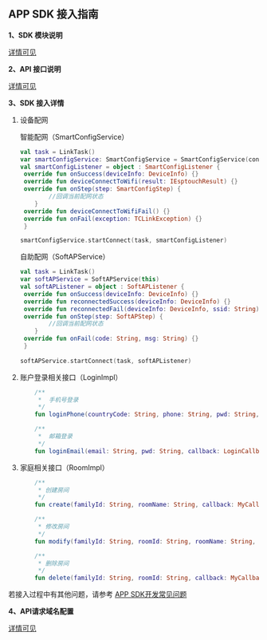 ## APP SDK 接入指南

**1、SDK 模块说明**

[详情可见](https://github.com/tencentyun/iot-link-ios/blob/master/doc/%E5%B9%B3%E5%8F%B0%E6%8A%80%E6%9C%AF%E6%96%87%E6%A1%A3/SDK%20%E6%8E%A5%E5%85%A5%E8%AF%B4%E6%98%8E.md)

**2、API 接口说明**

[详情可见](https://github.com/tencentyun/iot-link-ios/blob/master/doc/%E5%B9%B3%E5%8F%B0%E6%8A%80%E6%9C%AF%E6%96%87%E6%A1%A3/SDK%20%E6%8E%A5%E5%85%A5%E8%AF%B4%E6%98%8E.md)

**3、SDK 接入详情**

1. 设备配网

   智能配网（SmartConfigService）

   ```kotlin
   val task = LinkTask()
   var smartConfigService: SmartConfigService = SmartConfigService(context)
   val smartConfigListener = object : SmartConfigListener {
   	override fun onSuccess(deviceInfo: DeviceInfo) {}
   	override fun deviceConnectToWifi(result: IEsptouchResult) {}
   	override fun onStep(step: SmartConfigStep) {
           //回调当前配网状态
       }
   	override fun deviceConnectToWifiFail() {}
   	override fun onFail(exception: TCLinkException) {}
   	}
   
   smartConfigService.startConnect(task, smartConfigListener)
   ```

   自助配网（SoftAPService）

   ```kotlin
   val task = LinkTask()
   var softAPService = SoftAPService(this)
   val softAPListener = object : SoftAPListener {
   	override fun onSuccess(deviceInfo: DeviceInfo) {}
   	override fun reconnectedSuccess(deviceInfo: DeviceInfo) {}
   	override fun reconnectedFail(deviceInfo: DeviceInfo, ssid: String) {}
   	override fun onStep(step: SoftAPStep) {
           //回调当前配网状态
       }
   	override fun onFail(code: String, msg: String) {}
   	}
           
   softAPService.startConnect(task, softAPListener)
   ```

2. 账户登录相关接口（LoginImpl）

   ```kotlin
       /**
        *  手机号登录
        */
       fun loginPhone(countryCode: String, phone: String, pwd: String, callback: LoginCallback)
   
       /**
        *  邮箱登录
        */
       fun loginEmail(email: String, pwd: String, callback: LoginCallback)
   ```

4. 家庭相关接口（RoomImpl）

   ```kotlin
       /**
        * 创建房间
        */
       fun create(familyId: String, roomName: String, callback: MyCallback)
   
       /**
        * 修改房间
        */
       fun modify(familyId: String, roomId: String, roomName: String, callback: MyCallback)
   
       /**
        * 删除房间
        */
       fun delete(familyId: String, roomId: String, callback: MyCallback)
   ```


若接入过程中有其他问题，请参考 [APP SDK开发常见问题](https://github.com/tencentyun/iot-link-ios/blob/master/doc/SDK%E5%BC%80%E5%8F%91/APP%20SDK%E5%BC%80%E5%8F%91%E5%B8%B8%E8%A7%81%E9%97%AE%E9%A2%98.md )

**4、API请求域名配置**

[详情可见](https://github.com/tencentyun/iot-link-android/blob/master/doc/SDK开发/私有化/API请求域名配置指引.md)